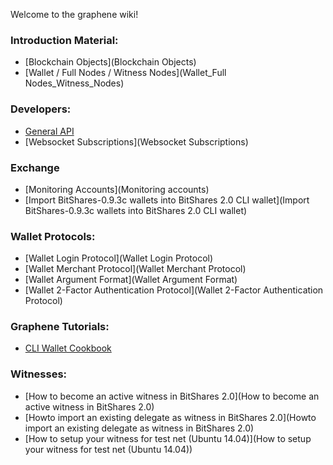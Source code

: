 Welcome to the graphene wiki!

### Introduction Material:

* [Blockchain Objects](Blockchain Objects)
* [Wallet / Full Nodes / Witness Nodes](Wallet_Full Nodes_Witness_Nodes)

### Developers:

* [General API](API)
* [Websocket Subscriptions](Websocket Subscriptions)

### Exchange

* [Monitoring Accounts](Monitoring accounts)
* [Import BitShares-0.9.3c wallets into BitShares 2.0 CLI wallet](Import BitShares-0.9.3c wallets into BitShares 2.0 CLI wallet)

### Wallet Protocols:

* [Wallet Login Protocol](Wallet Login Protocol)
* [Wallet Merchant Protocol](Wallet Merchant Protocol)
* [Wallet Argument Format](Wallet Argument Format)
* [Wallet 2-Factor Authentication Protocol](Wallet 2-Factor Authentication Protocol)

### Graphene Tutorials:

* [CLI Wallet Cookbook](https://github.com/cryptonomex/graphene/wiki/CLI-Wallet-Cookbook)

### Witnesses:

* [How to become an active witness in BitShares 2.0](How to become an active witness in BitShares 2.0)
* [Howto import an existing delegate as witness in BitShares 2.0](Howto import an existing delegate as witness in BitShares 2.0)
* [How to setup your witness for test net (Ubuntu 14.04)](How to setup your witness for test net (Ubuntu 14.04))